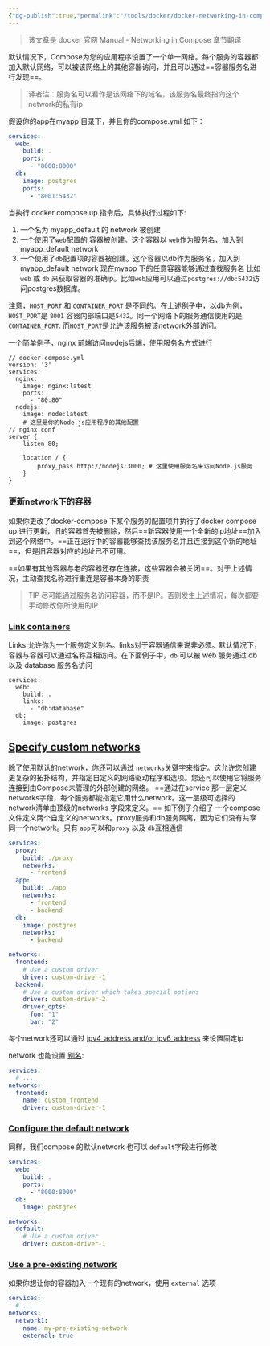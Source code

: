 ```yaml
---
{"dg-publish":true,"permalink":"/tools/docker/docker-networking-in-compose/","created":"2024-03-14T10:01:34.372+08:00","updated":"2024-03-14T13:18:41.421+08:00"}
---
```


> 该文章是 docker 官网 Manual - Networking in Compose 章节翻译

默认情况下，Compose为您的应用程序设置了一个单一网络。每个服务的容器都加入默认网络，可以被该网络上的其他容器访问，并且可以通过==容器服务名进行发现==。
> 译者注：服务名可以看作是该网络下的域名，该服务名最终指向这个network的私有ip

假设你的app在myapp 目录下，并且你的compose.yml 如下：
```yml
services:
  web:
    build: .
    ports:
      - "8000:8000"
  db:
    image: postgres
    ports:
      - "8001:5432"	
```
当执行 docker compose up 指令后，具体执行过程如下:
1. 一个名为 myapp_default 的 network 被创建
2. 一个使用了`web`配置的 容器被创建。这个容器以 `web`作为服务名，加入到myapp_default network
3. 一个使用了`db`配置项的容器被创建。这个容器以db作为服务名，加入到myapp_default network
现在myapp 下的任意容器能够通过查找服务名 比如 `web` 或 `db` 来获取容器的准确ip。比如`web`应用可以通过`postgres://db:5432`访问postgres数据库。

注意，`HOST_PORT` 和 `CONTAINER_PORT` 是不同的。在上述例子中，以db为例，`HOST_PORT`是 `8001` 容器内部端口是`5432`。同一个网络下的服务通信使用的是`CONTAINER_PORT`. 而`HOST_PORT`是允许该服务被该network外部访问。

一个简单例子，nginx 前端访问nodejs后端，使用服务名方式进行
```
// docker-compose.yml
version: '3'
services:
  nginx:
    image: nginx:latest
    ports:
      - "80:80"
  nodejs:
    image: node:latest
    # 这里是你的Node.js应用程序的其他配置
// nginx.conf
server {
    listen 80;

    location / {
        proxy_pass http://nodejs:3000; # 这里使用服务名来访问Node.js服务
    }
}
```

### 更新network下的容器
如果你更改了docker-compose 下某个服务的配置项并执行了docker compose up 进行更新，旧的容器首先被删除，然后==新容器使用一个全新的ip地址==加入到这个网络中。==正在运行中的容器能够查找该服务名并且连接到这个新的地址==，但是旧容器对应的地址已不可用。

==如果有其他容器与老的容器还存在连接，这些容器会被关闭==。对于上述情况，主动查找名称进行重连是容器本身的职责

> TIP
> 尽可能通过服务名访问容器，而不是IP。否则发生上述情况，每次都要手动修改你所使用的IP

### [Link containers](https://docs.docker.com/compose/networking/#link-containers)
Links 允许你为一个服务定义别名。links对于容器通信来说非必须。默认情况下，容器与容器可以通过名称互相访问。在下面例子中，`db` 可以被 web 服务通过 db 以及 database 服务名访问
```
services:
  web:
    build: .
    links:
      - "db:database"
  db:
    image: postgres
```
## [Specify custom networks](https://docs.docker.com/compose/networking/#specify-custom-networks)
除了使用默认的network，你还可以通过 `networks`关键字来指定。这允许您创建更复杂的拓扑结构，并指定自定义的网络驱动程序和选项。您还可以使用它将服务连接到由Compose未管理的外部创建的网络。
==通过在service 那一层定义networks字段，每个服务都能指定它用什么network。这一层级可选择的network清单由顶级的networks 字段来定义。==
如下例子介绍了 一个compose文件定义两个自定义的networks。proxy服务和db服务隔离，因为它们没有共享同一个network。只有 `app`可以和`proxy` 以及 `db`互相通信
```yml
services:
  proxy:
    build: ./proxy
    networks:
      - frontend
  app:
    build: ./app
    networks:
      - frontend
      - backend
  db:
    image: postgres
    networks:
      - backend

networks:
  frontend:
    # Use a custom driver
    driver: custom-driver-1
  backend:
    # Use a custom driver which takes special options
    driver: custom-driver-2
    driver_opts:
      foo: "1"
      bar: "2"
```
每个network还可以通过 [ipv4_address and/or ipv6_address](https://docs.docker.com/compose/compose-file/05-services/#ipv4_address-ipv6_address)  来设置固定ip 

network 也能设置 [别名](https://docs.docker.com/compose/compose-file/06-networks/#name):
```yml
services:
  # ...
networks:
  frontend:
    name: custom_frontend
    driver: custom-driver-1
```

### [Configure the default network](https://docs.docker.com/compose/networking/#configure-the-default-network)
同样，我们compose 的默认network 也可以 `default`字段进行修改
```yml
services:
  web:
    build: .
    ports:
      - "8000:8000"
  db:
    image: postgres

networks:
  default:
    # Use a custom driver
    driver: custom-driver-1
```

### [Use a pre-existing network](https://docs.docker.com/compose/networking/#use-a-pre-existing-network)

如果你想让你的容器加入一个现有的network，使用 `external` 选项
```yml
services:
  # ...
networks:
  network1:
    name: my-pre-existing-network
    external: true
```